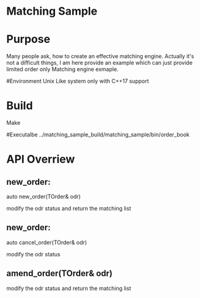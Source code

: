 # Matching Sample

# Purpose
Many people ask, how to create an effective matching engine.
Actually it's not a difficult things, I am here provide an example which can just provide limited order only Matching engine exmaple.

#Environment
Unix Like system only with C++17 support

# Build
Make

#Executalbe
../matching_sample_build/matching_sample/bin/order_book




# API Overriew
## new_order:

auto new_order(TOrder& odr)

modify the odr status and return the matching list


## new_order:

auto cancel_order(TOrder& odr)

modify the odr status


## amend_order(TOrder& odr)


modify the odr status and return the matching list






